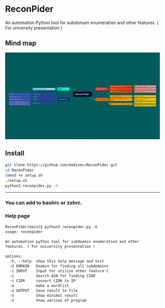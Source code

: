 # ReconPider

An automation Python tool for subdomain enumeration and other features. ( For university presentation )

## Mind map
<img src="./ReconPider.png">

## Install

```bash
git clone https://github.com/madisec/ReconPider.git
cd ReconPider
chmod +x setup.sh
./setup.sh
python3 reconpider.py -h
```

---

### You can add to bashrc or zshrc.

### Help page
```
ReconPider(main)$ python3 reconpider.py -h 
usage: reconpider

An automation python tool for subdoamin enumeration and other features. ( For university presentation )

options:
  -h, --help  show this help message and exit
  -d DOMAIN   Doamin for finding all subdomains
  -i INPUT    Input for utilize other feature's
  -s          Search ASN for finding CIDR
  -c CIDR     convert CIDR to IP
  -w          make a wordlist
  -o OUTPUT   Save result to file
  -S          Show minimal result
  -V          Show version of program
```
